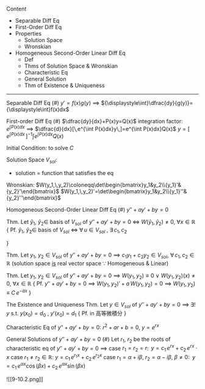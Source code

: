 Content
- Separable Diff Eq
- First-Order Diff Eq
- Properties
	- Solution Space
	- Wronskian
- Homogeneous Second-Order Linear Diff Eq
	- Def
	- Thms of Solution Space & Wronskian
	- Characteristic Eq
	- General Solution
	- Thm of Existence & Uniqueness

---

Separable Diff Eq
(#) $y'=f(x)g(y)$
	$\implies$
	${\displaystyle\int}\dfrac{dy}{g(y)}={\displaystyle\int}f(x)dx$

First-order Diff Eq
(#) $\dfrac{dy}{dx}+P(x)y=Q(x)$
	integration factor: $e^{\int P(x)dx}$
	$\implies$
	$\dfrac{d}{dx}[\,e^{\int P(x)dx}y\,]=e^{\int P(x)dx}Q(x)$
	$y=[\,e^{\int P(x)dx}\,]^{-1}{\displaystyle\int}e^{\int P(x)dx}Q(x)$

Initial Condition: to solve $C$

Solution Space $V_{sol}$:
- solution = function that satisfies the eq

Wronskian:
$W(y_1,\,y_2)\coloneqq\det\begin{bmatrix}y_1&y_2\\{y_1}'&{y_2}'\end{bmatrix}$
$W(y_1,\,y_2)'=\det\begin{bmatrix}y_1&y_2\\{y_1}''&{y_2}''\end{bmatrix}$


Homogeneous Second-Order Linear Diff Eq
(#) $y''+ay'+by=0$


Thm.
Let $\hat y_1$, $\hat y_2\in$ basis of $V_{sol}$ of $y''+ay'+by=0$
$\iff$
$W(\hat y_1,\,\hat y_2)\neq 0$, $\forall x\in\mathbb{R}$
{
Pf.
$\hat y_1$, $\hat y_2\in$ basis of $V_{sol}$
$\iff$
$\forall\,u\in V_{sol}$ , $\exists\, c_1,\,c_2$

}


Thm.
Let $y_1$, $y_2\in V_{sol}$ of $y''+ay'+by=0$
$\implies$
$c_1y_1+c_2y_2\in V_{sol}$, $\forall\,c_1,\,c_2\in\mathbb{R}$
	(solution space <u>is</u> real vector space
	 $\because$ Homogeneous & Linear)

Thm.
Let $y_1$, $y_2\in V_{sol}$ of $y''+ay'+by=0$
$\implies$
$W(y_1,\,y_2)\equiv0$ $\lor$ $W(y_1,\,y_2)(x)\neq0$, $\forall x\in\mathbb{R}$
{
Pf.
$y''+ay'+by=0$
$\implies$ $W(y_1,\,y_2)'+a\,W(y_1,\,y_2)=0$
$\implies$ $W(y_1,\,y_2)\equiv C\,e^{-ax}$
}

The Existence and Uniqueness Thm.
Let $y\in V_{sol}$ of $y''+ay'+by=0$
$\implies$
$\exists!\, y$ s.t. $y(x_0)=d_0$ , $y'(x_0)=d_1$
{
Pf. in 高等微積分
}



Characteristic Eq
	of $y''+ay'+by=0$:  $r^2+ar+b=0$, $y=e^{rx}$

General Solutions
	of $y''+ay'+by=0$
(#) Let $r_1$, $r_2$ be the roots of 
	characteristic eq of $y''+ay'+by=0$
	$\implies$
	case $r_1=r_2=r$:  $\,y=c_1\,e^{rx}+c_2\,e^{rx}\cdot x$
	case $r_1\neq r_2\in\mathbb{R}$:  $y=c_1\,e^{r_1x}+c_2\,e^{r_2x}$
	case $r_1=\alpha+i\beta$,
	     $r_2=\alpha-i\beta$, $\beta\neq0$:
					  $\;y=c_1\,e^{\alpha x}\cos(\beta x)+c_2\,e^{\alpha x}\sin(\beta x)$

![[9-10.2.png]]
